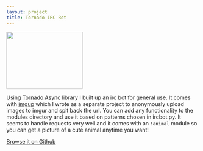 ```yaml
---
layout: project
title: Tornado IRC Bot
---
```


<a href="../../../images/_posts/irc-thing.png">
  <img src="../../../images/_posts/irc-thing-preview.png"  alt=""  height=150 width=200>
  </a>

Using [Tornado Async](http://www.tornadoweb.org/en/stable/) library I built up
an irc bot for general use. It comes with
[imgup](http://www.github.com/tippenein/imgup) which I wrote as a separate
project to anonymously upload images to imgur and spit back the url. 
You can add any functionality to the modules directory and use it based on patterns chosen in ircbot.py.
It seems to handle requests very well and it comes with an `!animal` module so you can get a picture of a cute animal anytime you want!

[Browse it on Github](http://www.github.com/tippenein/irc-thing)


